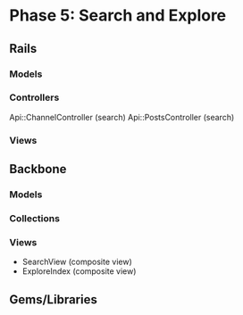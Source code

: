 # Phase 5: Search and Explore

## Rails
### Models

### Controllers
Api::ChannelController (search)
Api::PostsController (search)

### Views

## Backbone
### Models

### Collections

### Views
* SearchView (composite view)
* ExploreIndex (composite view)


## Gems/Libraries
